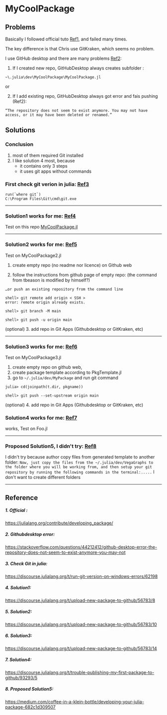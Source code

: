 # MyCoolPackage

## Problems

Basically I followed official tuto [Ref1](https://github.com/pywugate/MyCoolPackage.jl?tab=readme-ov-file#1-official-), and failed many times.

The key difference is that Chris use GitKraken, which seems no problem.

I use GitHub desktop and there are many problems [Ref2](https://github.com/pywugate/MyCoolPackage.jl?tab=readme-ov-file#2-githubdesktop-error):

1. If I created new repo, GitHubDesktop always creates subfolder :

`~\.julia\dev\MyCoolPackage\MyCoolPackage.jl`

or 

2. If I add existing repo, GitHubDesktop always got error and fais pushing (Ref2):

`“The repository does not seem to exist anymore. You may not have access, or it may have been deleted or renamed.”`

## Solutions
### Conclusion
1. most of them required Git installed
2. I like solution 4 most, because 
    - it contains only 3 steps
    - it uses git apps without commands

### First check git verion in julia: [Ref3](https://github.com/pywugate/MyCoolPackage.jl?tab=readme-ov-file#reference)

```
run(`where git`)
C:\Program Files\Git\cmd\git.exe
```

- - -

### Solution1 works for me: [Ref4](https://github.com/pywugate/MyCoolPackage.jl?tab=readme-ov-file#4-solution1)

Test on this repo [MyCoolPackage.jl](https://github.com/pywugate/MyCoolPackage.jl)

- - - 

### Solution2 works for me: [Ref5](https://github.com/pywugate/MyCoolPackage.jl?tab=readme-ov-file#5-proposed-solution2)

Test on MyCoolPackage2.jl

1. create empty repo (no readme nor licence) on Github web

2. follow the instructions from github page of empty repo: 
(the command from tbeason is modified by himself?)

`…or push an existing repository from the command line`
```
shell> git remote add origin < SSH >
error: remote origin already exists.

shell> git branch -M main

shell> git push -u origin main
```

(optional) 3. add repo in Git Apps (Githubdesktop or GitKraken, etc)

- - - 

### Solution3 works for me: [Ref6](https://github.com/pywugate/MyCoolPackage.jl?tab=readme-ov-file#6-proposed-solution3)

Test on MyCoolPackage3.jl

1. create empty repo on github web, 
2. create package template according to PkgTemplate.jl
3. go to `~/.julia/dev/MyPackage` and run git command

```
julia> cd(joinpath(t.dir, pkgname))
```
```
shell> git push --set-upstream origin main
```

(optional) 4. add repo in Git Apps (Githubdesktop or GitKraken, etc)


### Solution4 works for me: [Ref7](https://github.com/pywugate/MyCoolPackage.jl?tab=readme-ov-file#7-propsed-solution4)
works, Test on Foo.jl

- - -

### Proposed Solution5, I didn't try: [Ref8](https://github.com/pywugate/MyCoolPackage.jl?tab=readme-ov-file#8-proposed-solution5)

I didn't try because author copy files from generated template to another folder: 
`Now, just copy the files from the ~/.julia/dev/VegaGraphs to the folder where you will be working from, and then setup your git repository by running the following commands in the terminal:.....`
I don't want to create different folders


- - -

## Reference
##### 1. Official : 
https://julialang.org/contribute/developing_package/

##### 2. Githubdesktop error: 
https://stackoverflow.com/questions/44212412/github-desktop-error-the-repository-does-not-seem-to-exist-anymore-you-may-not

##### 3. Check Git in julia: 
https://discourse.julialang.org/t/run-git-version-on-windows-errors/62198

##### 4. Solution1:
https://discourse.julialang.org/t/upload-new-package-to-github/56783/8

##### 5. Solution2:
https://discourse.julialang.org/t/upload-new-package-to-github/56783/10

##### 6. Solution3:
 https://discourse.julialang.org/t/upload-new-package-to-github/56783/14

##### 7. Solution4:
 https://discourse.julialang.org/t/trouble-publishing-my-first-package-to-github/93293/5

##### 8. Proposed Solution5: 
https://medium.com/coffee-in-a-klein-bottle/developing-your-julia-package-682c1d309507





<!-- [![Build Status](https://github.com/your-GitHub-username/MyCoolPackage.jl/actions/workflows/CI.yml/badge.svg?branch=master)](https://github.com/your-GitHub-username/MyCoolPackage.jl/actions/workflows/CI.yml?query=branch%3Amaster) -->
